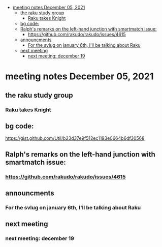 - [meeting notes December 05, 2021](#orgd19ae30)
  - [the raku study group](#org97aab53)
    - [Raku takes Knight](#org5634f08)
  - [bg code:](#orgcd48cac)
  - [Ralph's remarks on the left-hand junction with smartmatch issue:](#orga5c6820)
    - [<https://github.com/rakudo/rakudo/issues/4615>](#orgb90c302)
  - [announcments](#org41bbedc)
    - [For the svlug on january 6th, I'll be talking about Raku](#org520270f)
  - [next meeting](#org73a342e)
    - [next meeting: december 19](#org62aee2c)


<a id="orgd19ae30"></a>

# meeting notes December 05, 2021


<a id="org97aab53"></a>

## the raku study group


<a id="org5634f08"></a>

### Raku takes Knight


<a id="orgcd48cac"></a>

## bg code:

<https://gist.github.com/Util/b23d37e9f512ec1193e0664b6df30568>


<a id="orga5c6820"></a>

## Ralph's remarks on the left-hand junction with smartmatch issue:


<a id="orgb90c302"></a>

### <https://github.com/rakudo/rakudo/issues/4615>


<a id="org41bbedc"></a>

## announcments


<a id="org520270f"></a>

### For the svlug on january 6th, I'll be talking about Raku


<a id="org73a342e"></a>

## next meeting


<a id="org62aee2c"></a>

### next meeting: december 19
